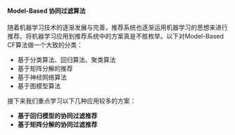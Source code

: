 #### Model-Based 协同过滤算法

随着机器学习技术的逐渐发展与完善，推荐系统也逐渐运用机器学习的思想来进行推荐。将机器学习应用到推荐系统中的方案真是不胜枚举。以下对Model-Based CF算法做一个大致的分类：

- 基于分类算法、回归算法、聚类算法
- 基于矩阵分解的推荐
- 基于神经网络算法
- 基于图模型算法

接下来我们重点学习以下几种应用较多的方案：

- **基于回归模型的协同过滤推荐**
- **基于矩阵分解的协同过滤推荐**

